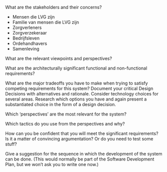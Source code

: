 What are the stakeholders and their concerns?
- Mensen die LVG zijn
- Familie van mensen die LVG zijn
- Zorgverleners
- Zorgverzekeraar
- Bedrijfsleven
- Ordehandhavers
- Samenleving

What are the relevant viewpoints and perspectives?


What are the architecturally significant functional and non-functional requirements?


What are the major tradeoffs you have to make when trying to satisfy competing requirements for this system? Document your critical Design Decisions with alternatives and rationale. Consider technology choices for several areas. Research which options you have and again present a substantiated choice in the form of a design decision.


Which ‘perspectives’ are the most relevant for the system?


Which tactics do you use from the perspectives and why?


How can you be confident that you will meet the significant requirements? Is it a matter of convincing argumentation? Or do you need to test some stuff? 


Give a suggestion for the sequence in which the development of the system can be done. (This would normally be part of the Software Development Plan, but we won’t ask you to write one now.)